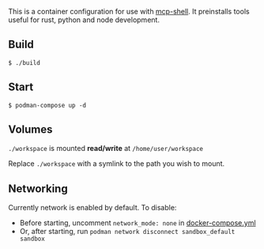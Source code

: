 This is a container configuration for use with [mcp-shell](../crates/mcp-shell).
It preinstalls tools useful for rust, python and node development.

## Build
`$ ./build`

## Start
`$ podman-compose up -d`

## Volumes
`./workspace` is mounted **read/write** at `/home/user/workspace`

Replace `./workspace` with a symlink to the path you wish to mount.

## Networking
Currently network is enabled by default. To disable:
* Before starting, uncomment `network_mode: none` in [docker-compose.yml](./docker-compose.yml)
* Or, after starting, run `podman network disconnect sandbox_default sandbox`
